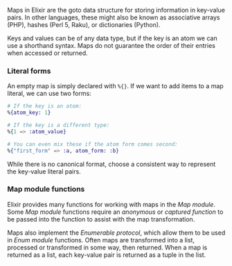 Maps in Elixir are the goto data structure for storing information in key-value pairs. In other languages, these might also be known as associative arrays (PHP), hashes (Perl 5, Raku), or dictionaries (Python).

Keys and values can be of any data type, but if the key is an atom we can use a shorthand syntax. Maps do not guarantee the order of their entries when accessed or returned.

### Literal forms

An empty map is simply declared with `%{}`. If we want to add items to a map literal, we can use two forms:

```elixir
# If the key is an atom:
%{atom_key: 1}

# If the key is a different type:
%{1 => :atom_value}

# You can even mix these if the atom form comes second:
%{"first_form" => :a, atom_form: :b}
```

While there is no canonical format, choose a consistent way to represent the key-value literal pairs.

### Map module functions

Elixir provides many functions for working with maps in the _Map module_. Some _Map module_ functions require an _anonymous_ or _captured function_ to be passed into the function to assist with the map transformation.

Maps also implement the _Enumerable protocol_, which allow them to be used in _Enum module_ functions. Often maps are transformed into a list, processed or transformed in some way, then returned. When a map is returned as a list, each key-value pair is returned as a tuple in the list.